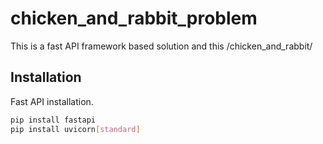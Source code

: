 # chicken_and_rabbit_problem

This is a fast API framework based solution and this /chicken_and_rabbit/

## Installation

Fast API installation.
```bash
pip install fastapi
pip install uvicorn[standard]
```
